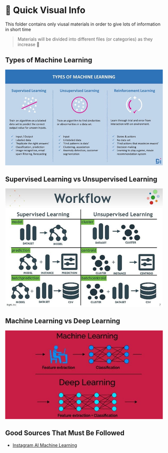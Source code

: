 # 👀 Quick Visual Info

This folder contains only viusal materials in order to give lots of information in short time

> Materials will be divided into different files \(or categories\) as they increase 👮‍

## Types of Machine Learning

![](.gitbook/assets/typesofml.jpg)

## Supervised Learning vs Unsupervised Learning

![](.gitbook/assets/slvsusl.jpg)

## Machine Learning vs Deep Learning

![](.gitbook/assets/mlvsdl.jpg)

## Good Sources That Must Be Followed

* [Instagram AI Machine Learning](https://www.instagram.com/ai_machine_learning/)

